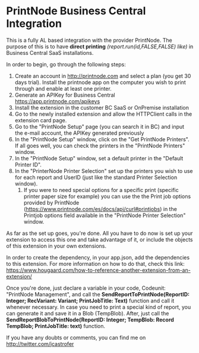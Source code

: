 # PrintNode Business Central Integration

This is a fully AL based integration with the provider PrintNode.
The purpose of this is to have **direct printing** _(report.run(id,FALSE,FALSE) like)_ in Business Central SaaS installations.

In order to begin, go through the following steps:

1. Create an account in http://printnode.com and select a plan (you get 30 days trial). Install the printnode app on the computer you wish to print through and enable at least one printer.
2. Generate an APIKey for Business Central https://app.printnode.com/apikeys
3. Install the extension in the customer BC SaaS or OnPremise installation
4. Go to the newly installed extension and allow the HTTPClient calls in the extension card page.
5. Go to the "PrintNode Setup" page (you can search it in BC) and input the e-mail account, the APIKey generated previously
6. In the "PrintNode Setup" window, click on the "Get PrintNode Printers". If all goes well, you can check the printers in the "PrintNode Printers" window.
7. In the "PrintNode Setup" window, set a default printer in the "Default Printer ID".
8. In the "PrinterNode Printer Selection" set up the printers you wish to use for each report and UserID (just like the standard Printer Selection window).
    1. If you were to need special options for a specific print (specific printer paper size for example) you can use the the Print job options provided by PrintNode (https://www.printnode.com/es/docs/api/curl#printjobs) in the Printjob options field available in the "PrintNode Printer Selection" window. 

As far as the set up goes, you're done. All you have to do now is set up your extension to access this one and take advantage of it, or include the objects of this extension in your own extensions.

In order to create the dependency, in your app.json, add the dependencies to this extension. For more information on how to do that, check this link: https://www.hougaard.com/how-to-reference-another-extension-from-an-extension/

Once you're done, just declare a variable in your code, Codeunit: "PrintNode Management", and call the **SendReportToPrintNode(ReportID: Integer; RecVariant: Variant; PrintJobTitle: Text)** function and call it whenever necessary.
In case you need to print a special kind of report, you can generate it and save it in a Blob (TempBlob). After, just call the **SendReportBlobToPrintNode(ReportID: Integer; TempBlob: Record TempBlob; PrintJobTitle: text)** function.

If you have any doubts or comments, you can find me on http://twitter.com/jcastrofer
